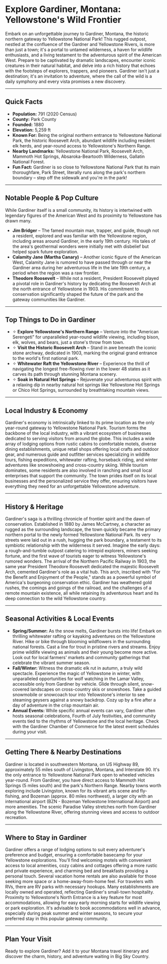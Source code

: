 # Explore Gardiner, Montana: Yellowstone's Wild Frontier

Embark on an unforgettable journey to Gardiner, Montana, the historic northern gateway to Yellowstone National Park! This rugged outpost, nestled at the confluence of the Gardner and Yellowstone Rivers, is more than just a town; it's a portal to untamed wilderness, a haven for wildlife enthusiasts, and a living testament to the adventurous spirit of the American West. Prepare to be captivated by dramatic landscapes, encounter iconic creatures in their natural habitat, and delve into a rich history that echoes with the footsteps of explorers, trappers, and pioneers. Gardiner isn't just a destination; it's an invitation to adventure, where the call of the wild is a daily symphony and every vista promises a new discovery.

---

## Quick Facts

- **Population:** 791 (2020 Census)
- **County:** Park County
- **Founded:** 1880
- **Elevation:** 5,259 ft
- **Known For:** Being the original northern entrance to Yellowstone National Park, the historic Roosevelt Arch, abundant wildlife including resident elk herds, and year-round access to Yellowstone's Northern Range.
- **Nearby Landmarks:** Yellowstone National Park, Roosevelt Arch, Mammoth Hot Springs, Absaroka-Beartooth Wilderness, Gallatin National Forest.
- **Fun Fact:** Gardiner is so close to Yellowstone National Park that its main thoroughfare, Park Street, literally runs along the park's northern boundary – step off the sidewalk and you're in the park!

---

## Notable People & Pop Culture

While Gardiner itself is a small community, its history is intertwined with legendary figures of the American West and its proximity to Yellowstone has drawn many.

- **Jim Bridger** – The famed mountain man, trapper, and guide, though not a resident, explored and was familiar with the Yellowstone region, including areas around Gardiner, in the early 19th century. His tales of the area's geothermal wonders were initially met with disbelief but helped spark future exploration.
- **Calamity Jane (Martha Canary)** – Another iconic figure of the American West, Calamity Jane is rumored to have passed through or near the Gardiner area during her adventurous life in the late 19th century, a period when the region was a raw frontier.
- **Theodore Roosevelt** – While not a resident, President Roosevelt played a pivotal role in Gardiner's history by dedicating the Roosevelt Arch at the north entrance of Yellowstone in 1903. His commitment to conservation significantly shaped the future of the park and the gateway communities like Gardiner.

---

## Top Things to Do in Gardiner

- ✧ **Explore Yellowstone's Northern Range** – Venture into the "American Serengeti" for unparalleled year-round wildlife viewing, including bison, elk, wolves, and bears, just a stone's throw from town.
- ✧ **Visit the Historic Roosevelt Arch** – Stand in awe beneath the iconic stone archway, dedicated in 1903, marking the original grand entrance to the world's first national park.
- ✧ **Whitewater Raft the Yellowstone River** – Experience the thrill of navigating the longest free-flowing river in the lower 48 states as it carves its path through stunning Montana scenery.
- ✧ **Soak in Natural Hot Springs** – Rejuvenate your adventurous spirit with a relaxing dip in nearby natural hot springs like Yellowstone Hot Springs or Chico Hot Springs, surrounded by breathtaking mountain views.

---

## Local Industry & Economy

Gardiner's economy is intrinsically linked to its prime location as the only year-round gateway to Yellowstone National Park. Tourism forms the backbone of the local industry, with a vibrant ecosystem of businesses dedicated to serving visitors from around the globe. This includes a wide array of lodging options from rustic cabins to comfortable motels, diverse dining establishments, unique retail shops offering local crafts and outdoor gear, and numerous guide and outfitter services specializing in wildlife tours, fishing expeditions, whitewater rafting, horseback riding, and winter adventures like snowshoeing and cross-country skiing. While tourism dominates, some residents are also involved in ranching and small local enterprises that support the community. The town prides itself on its local businesses and the personalized service they offer, ensuring visitors have everything they need for an unforgettable Yellowstone adventure.

---

## History & Heritage

Gardiner's saga is a thrilling chronicle of frontier spirit and the dawn of conservation. Established in 1880 by James McCartney, a character as rugged as the surrounding landscape, the town quickly became the primary northern portal to the newly formed Yellowstone National Park. Its very streets were laid out in a rush, hugging the park boundary, a testament to its symbiotic relationship with the wilderness it served. Imagine the early days: a rough-and-tumble outpost catering to intrepid explorers, miners seeking fortune, and the first wave of tourists eager to witness Yellowstone's rumored wonders. The arrival of the Northern Pacific Railway in 1903, the same year President Theodore Roosevelt dedicated the majestic Roosevelt Arch, cemented Gardiner's role as a vital hub. This arch, inscribed with "For the Benefit and Enjoyment of the People," stands as a powerful symbol of America's burgeoning conservation ethic. Gardiner has weathered gold rushes, the comings and goings of the railroad, and the challenges of a remote mountain existence, all while retaining its adventurous heart and its deep connection to the wild Yellowstone country.

---

## Seasonal Activities & Local Events

- **Spring/Summer:** As the snow melts, Gardiner bursts into life! Embark on thrilling whitewater rafting or kayaking adventures on the Yellowstone River. Hike or bike through blooming wildflowers in the surrounding national forests. Cast a line for trout in pristine rivers and streams. Enjoy prime wildlife viewing as animals and their young become more active. Look out for local farmers' markets and community gatherings that celebrate the vibrant summer season.
- **Fall/Winter:** Witness the dramatic elk rut in autumn, a truly wild spectacle. Experience the magic of Yellowstone in winter, with unparalleled opportunities for wolf watching in the Lamar Valley, accessible only from Gardiner by vehicle. Glide through silent, snow-covered landscapes on cross-country skis or snowshoes. Take a guided snowmobile or snowcoach tour into Yellowstone's interior to see steaming geysers against a snowy backdrop. Cozy up by a fire after a day of adventure in the crisp mountain air.
- **Annual Events:** While specific annual events can vary, Gardiner often hosts seasonal celebrations, Fourth of July festivities, and community events tied to the rhythms of Yellowstone and the local heritage. Check with the Gardiner Chamber of Commerce for the latest event schedules during your visit.

---

## Getting There & Nearby Destinations

Gardiner is located in southwestern Montana, on US Highway 89, approximately 55 miles south of Livingston, Montana, and Interstate 90. It's the only entrance to Yellowstone National Park open to wheeled vehicles year-round. From Gardiner, you have direct access to Mammoth Hot Springs (5 miles south) and the park's Northern Range. Nearby towns worth exploring include Livingston, known for its vibrant arts scene and fly-fishing, and Bozeman (approx. 80 miles northwest), a larger city with an international airport (BZN - Bozeman Yellowstone International Airport) and more amenities. The scenic Paradise Valley stretches north from Gardiner along the Yellowstone River, offering stunning views and access to outdoor recreation.

---

## Where to Stay in Gardiner

Gardiner offers a range of lodging options to suit every adventurer's preference and budget, ensuring a comfortable basecamp for your Yellowstone explorations. You'll find welcoming motels with convenient access to local amenities, cozy cabins and cottages offering a more rustic and private experience, and charming bed and breakfasts providing a personal touch. Several vacation home rentals are also available for those seeking more space or a home-away-from-home feel. For travelers with RVs, there are RV parks with necessary hookups. Many establishments are locally owned and operated, reflecting Gardiner's small-town hospitality. Proximity to Yellowstone's North Entrance is a key feature for most accommodations, allowing for easy early morning starts for wildlife viewing or park exploration. It's advisable to book accommodations well in advance, especially during peak summer and winter seasons, to secure your preferred stay in this popular gateway community.

---

## Plan Your Visit

Ready to explore Gardiner? Add it to your Montana travel itinerary and discover the charm, history, and adventure waiting in Big Sky Country.

